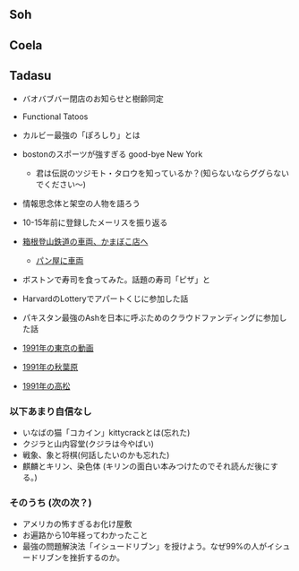 ## Soh
## Coela
## Tadasu
- バオバブバー閉店のお知らせと樹齢同定
- Functional Tatoos
- カルビー最強の「ぽろしり」とは
- bostonのスポーツが強すぎる good-bye New York
  - 君は伝説のツジモト・タロウを知っているか？(知らないならググらないでください〜)
- 情報思念体と架空の人物を語ろう
- 10-15年前に登録したメーリスを振り返る

- [箱根登山鉄道の車両、かまぼこ店へ](https://www.tetsudo.com/news/2127/)
  - [パン屋に車両](https://ima.goo.ne.jp/column/article/4320.html)
- ボストンで寿司を食ってみた。話題の寿司「ピザ」と
- HarvardのLotteryでアパートくじに参加した話
- パキスタン最強のAshを日本に呼ぶためのクラウドファンディングに参加した話
- [1991年の東京の動画](https://www.youtube.com/watch?v=T0fcsgNWiIk)
- [1991年の秋葉原](https://www.youtube.com/watch?v=XL5W9WEXhk0)
- [1991年の高松](https://www.youtube.com/watch?v=shEdFTF9TOM)
### 以下あまり自信なし
- いなばの猫「コカイン」kittycrackとは(忘れた)
- クジラと山内容堂(クジラは今やばい)
- 戦象、象と将棋(何話したいのかも忘れた)
- 麒麟とキリン、染色体 (キリンの面白い本みつけたのでそれ読んだ後にする。)
### そのうち (次の次？)
- アメリカの怖すぎるお化け屋敷
- お遍路から10年経ってわかったこと
- 最強の問題解決法「イシュードリブン」を授けよう。なぜ99%の人がイシュードリブンを挫折するのか。

